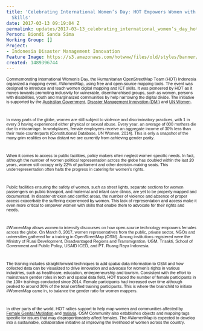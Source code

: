 ```yaml
---
title: 'Celebrating International Women’s Day: HOT Empowers Women with ICT and Mapping
  Skills'
date: 2017-03-13 09:19:04 Z
permalink: updates/2017-03-13_celebrating_international_women’s_day_hot_empowers_women_with_ict_and_mapping_
Person: Biondi Sanda Sima
Working Group: []
Project:
- Indonesia Disaster Management Innovation
Feature Image: https://s3.amazonaws.com/hotwww/files/old/styles/banner/public/Screen+Shot+2017-03-10+at+12.07.21+PM.png
created: 1489396744
---
```


<p style="font-style: normal; font-variant-caps: normal; font-size: 11px; line-height: normal; font-family: Helvetica; -webkit-text-stroke-color: #000000; -webkit-text-stroke-width: initial;"><span style="font-kerning: none;">Commemorating International Women’s Day, the Humanitarian OpenStreetMap Team (HOT) Indonesia organized a mapping event, #WomenMap, using free and open-source mapping tools. The event was designed to introduce and teach women digital mapping and ICT skills. It was pioneered by HOT as it moves towards promoting inclusivity for vulnerable, disenfranchised groups, such as women, persons with disabilities, youth and marginalized communities by help narrowing the digital divide. The initiative is supported by the <a href="http://indonesia.embassy.gov.au">Australian Government</a>, <a href="http://inasafe.org">Disaster Management Innovation (DMI)</a> and <a href="http://www.unwomen.org/en">UN Women</a>.</span></p><p style="font-style: normal; font-variant-caps: normal; font-size: 11px; line-height: normal; font-family: Helvetica; -webkit-text-stroke-color: #000000; -webkit-text-stroke-width: initial; min-height: 13px;">&nbsp;</p><p style="font-style: normal; font-variant-caps: normal; font-size: 11px; line-height: normal; font-family: Helvetica; -webkit-text-stroke-color: #000000; -webkit-text-stroke-width: initial;"><span style="font-kerning: none;">In many parts of the globe, women are still subject to violence and discriminatory practices, with 1 in every 3 having experienced either physical or sexual abuse. Every year, an average of 800 mothers die due to miscarriage. In workplaces, female employees receive an aggregate income of 30% less than their male counterparts (Constitutional Database, UN Women, 2014). This is only a snapshot of the many grim realities on how distant we are currently from achieving gender parity.</span></p><p style="font-style: normal; font-variant-caps: normal; font-size: 11px; line-height: normal; font-family: Helvetica; -webkit-text-stroke-color: #000000; -webkit-text-stroke-width: initial; min-height: 13px;">&nbsp;</p><p style="font-style: normal; font-variant-caps: normal; font-size: 11px; line-height: normal; font-family: Helvetica; -webkit-text-stroke-color: #000000; -webkit-text-stroke-width: initial;"><span style="font-kerning: none;">When it comes to access to public facilities, policy makers often neglect women specific needs. In fact, although the number of women political representation across the globe has doubled within the last 20 years, women still occupy only 22% of parliament and other decision-making seats. This underrepresentation often halts the progress in catering for women’s rights.&nbsp;</span></p><p style="font-style: normal; font-variant-caps: normal; font-size: 11px; line-height: normal; font-family: Helvetica; -webkit-text-stroke-color: #000000; -webkit-text-stroke-width: initial; min-height: 13px;">&nbsp;</p><p style="font-style: normal; font-variant-caps: normal; font-size: 11px; line-height: normal; font-family: Helvetica; -webkit-text-stroke-color: #000000; -webkit-text-stroke-width: initial;"><span style="font-kerning: none;">Public facilities ensuring the safety of women, such as street lights, separate sections for women passengers on public transport, and maternal and infant care clinics, are yet to be properly mapped and documented. In disaster-stricken and conflict areas, the number of violence and absence of proper access exacerbate the suffering experienced by women. This lack of representation and access make it even more critical to empower women with skills that enable them to advocate for their rights and needs.</span></p><p style="font-style: normal; font-variant-caps: normal; font-size: 11px; line-height: normal; font-family: Helvetica; -webkit-text-stroke-color: #000000; -webkit-text-stroke-width: initial; min-height: 13px;">&nbsp;</p><p style="font-style: normal; font-variant-caps: normal; font-size: 11px; line-height: normal; font-family: Helvetica; -webkit-text-stroke-color: #000000; -webkit-text-stroke-width: initial;"><span style="font-kerning: none;">#WomenMap allows women to intensify discourses on how open-source technology empowers females across the globe. On March 8, 2017, women representatives from the public, private sector, NGOs and universities gathered for a training in OpenStreetMap (OSM). Among institutions registered were the Ministry of Rural Development, Disadvantaged Regions and Transmigration, UGM, Trisakti, School of Government and Public Policy, USAID ICED, and PT. Ruang Raya Indonesia.</span></p><p style="font-style: normal; font-variant-caps: normal; font-size: 11px; line-height: normal; font-family: Helvetica; -webkit-text-stroke-color: #000000; -webkit-text-stroke-width: initial; min-height: 13px;">&nbsp;</p><p style="font-style: normal; font-variant-caps: normal; font-size: 11px; line-height: normal; font-family: Helvetica; -webkit-text-stroke-color: #000000; -webkit-text-stroke-width: initial;"><span style="font-kerning: none;">The training includes straightforward techniques to add spatial data information to OSM and how collected data can be visualized to drive innovation and advocate for women’s rights in various industries, such as healthcare, education, entrepreneurship and tourism. Consistent with the effort to mainstream gender roles in tech and spatial data field, HOT traced the number of female participants in the 100+ trainings conducted since 2014. Female participants had increased over time although peaked to around 30% of the total certified training participants. This is where the brainchild to initiate #WomenMap came in, to balance the gender ratio for women mappers.&nbsp;</span></p><p style="font-style: normal; font-variant-caps: normal; font-size: 11px; line-height: normal; font-family: Helvetica; -webkit-text-stroke-color: #000000; -webkit-text-stroke-width: initial; min-height: 13px;">&nbsp;</p><p style="font-style: normal; font-variant-caps: normal; font-size: 11px; line-height: normal; font-family: Helvetica; -webkit-text-stroke-color: #000000; -webkit-text-stroke-width: initial;"><span style="font-kerning: none;">In other parts of the world, HOT rallies support to help map women and communities affected by <a href="http://tasks.hotosm.org/project/2501" target="_blank">Female Genital Mutilation</a> and <a href="http://tasks.hotosm.org/?sort_by=priority&amp;direction=asc&amp;search=Eliminate+Malaria" target="_blank">malaria</a>. OSM Community also establishes objects and mapping tags specific for issues that may disproportionately affect females. The #WomenMap is expected to develop into a sustainable, collaborative initiative at improving the livelihood of women across the country.</span></p>

